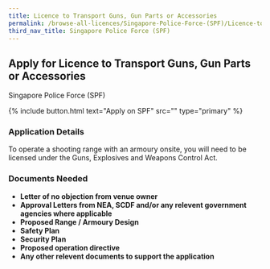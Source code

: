```yaml
---
title: Licence to Transport Guns, Gun Parts or Accessories
permalink: /browse-all-licences/Singapore-Police-Force-(SPF)/Licence-to-Transport-Guns--Gun-Parts-or-Accessories
third_nav_title: Singapore Police Force (SPF)
---
```


## Apply for Licence to Transport Guns, Gun Parts or Accessories

Singapore Police Force (SPF)

{% include button.html text="Apply on SPF" src="" type="primary" %}

### Application Details

<p>To operate a shooting range with an armoury onsite, you will need to be licensed under the Guns, Explosives and Weapons Control Act.</p>

### Documents Needed

<ul>
<li><strong>Letter of no objection from venue owner</strong></li>
<li><strong>Approval Letters from NEA, SCDF and/or any relevent government agencies where applicable</strong></li>
<li><strong>Proposed Range / Armoury Design</strong></li>
<li><strong>Safety Plan</strong></li>
<li><strong>Security Plan</strong></li>
<li><strong>Proposed operation directive</strong></li>
<li><strong>Any other relevent documents to support the application</strong></li>
</ul>

